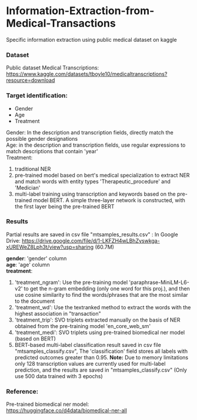 # Information-Extraction-from-Medical-Transactions
Specific information extraction using public medical dataset on kaggle

### Dataset
Public dataset Medical Transcriptions: https://www.kaggle.com/datasets/tboyle10/medicaltranscriptions?resource=download


### Target identification:
* Gender
* Age
* Treatment

Gender: 
  In the description and transcription fields, directly match the possible gender designations  
Age: 
  in the description and transcription fields, use regular expressions to match descriptions that contain 'year'  
Treatment:
1. traditional NER
2. pre-trained model based on bert's medical specialization to extract NER and match words with entity types 'Therapeutic_procedure' and 'Medician'
3. multi-label training using transcription and keywords based on the pre-trained model BERT. A simple three-layer network is constructed, with the first layer being the pre-trained BERT

### Results
Partial results are saved in csv file "mtsamples_results.csv" :
In Google Drive: https://drive.google.com/file/d/1-LKFZH4wLBhZyswkga-xUREWeZ8Lph3t/view?usp=sharing (60.7M)  

**gender**: 'gender' column  
**age**: 'age' column  
**treatment**:   
  1. 'treatment_ngram':  Use the pre-training model 'paraphrase-MiniLM-L6-v2' to get the n-gram embedding (only one word for this proj.), and then use cosine similarity to find the words/phrases that are the most similar to the document
  2. 'treatment_wd': Use the textranked method to extract the words with the highest association in "transaction"
  3. 'treatment_trip': SVO triplets extracted manually on the basis of NER obtained from the pre-training model 'en_core_web_sm'
  4. 'treatment_medi': SVO triplets using pre-trained biomedical ner model (based on BERT)
  5. BERT-based multi-label classification result saved in csv file "mtsamples_classify.csv", The 'classification' field stores all labels with predicted outcomes greater than 0.95. **Note:** Due to memory limitations only 128 transcription values are currently used for multi-label prediction, and the results are saved in "mtsamples_classify.csv"  (Only use 500 data trained with 3 epochs)


### Reference:
Pre-trained biomedical ner model: https://huggingface.co/d4data/biomedical-ner-all

